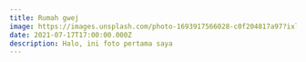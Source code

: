 ```yaml
---
title: Rumah gwej
image: https://images.unsplash.com/photo-1693917566028-c0f204817a97?ixlib=rb-4.0.3&ixid=M3wxMjA3fDB8MHxwaG90by1wYWdlfHx8fGVufDB8fHx8fA%3D%3D&auto=format&fit=crop&w=1974&q=80
date: 2021-07-17T17:00:00.000Z
description: Halo, ini foto pertama saya
---
```

